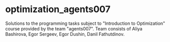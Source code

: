 # optimization_agents007
Solutions to the programming tasks subject to "Introduction to Optimization" course provided by the team "agents007". Team consists of Aliya Bashirova, Egor Sergeev, Egor Dushin, Danil Fathutdinov.
